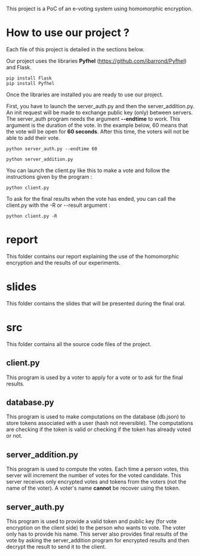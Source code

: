 This project is a PoC of an e-voting system using homomorphic encryption.

# How to use our project ?

Each file of this project is detailed in the sections below.

Our project uses the libraries **Pyfhel** (https://github.com/ibarrond/Pyfhel) and Flask.
```
pip install Flask
pip install Pyfhel
```

Once the libraries are installed you are ready to use our project.

First, you have to launch the server_auth.py and then the server_addition.py. An init request will be made to exchange public key (only) between servers.
The server_auth program needs the argument **--endtime** to work. This argument is the duration of the vote. In the example below, 60 means that the vote will be open for **60 seconds**. After this time, the voters will not be able to add their vote.
```
python server_auth.py --endtime 60
```

```
python server_addition.py
```

You can launch the client.py like this to make a vote and follow the instructions given by the program :

```
python client.py
```
To ask for the final results when the vote has ended, you can call the client.py with the -R or --result argument :
```
python client.py -R
```

# report

This folder contains our report explaining the use of the homomorphic encryption and the results of our experiments.

# slides

This folder contains the slides that will be presented during the final oral.

# src

This folder contains all the source code files of the project.

## client.py

This program is used by a voter to apply for a vote or to ask for the final results.

## database.py

This program is used to make computations on the database (db.json) to store tokens associated with a user (hash not reversible). The computations are checking if the token is valid or checking if the token has already voted or not.

## server_addition.py

This program is used to compute the votes. Each time a person votes, this server will increment the number of votes for the voted candidate. This server receives only encrypted votes and tokens from the voters (not the name of the voter). A voter's name **cannot** be recover using the token.

## server_auth.py

This program is used to provide a valid token and public key (for vote encryption on the client side) to the person who wants to vote. The voter only has to provide his name. This server also provides final results of the vote by asking the server_addition program for encrypted results and then decrypt the result to send it to the client.

